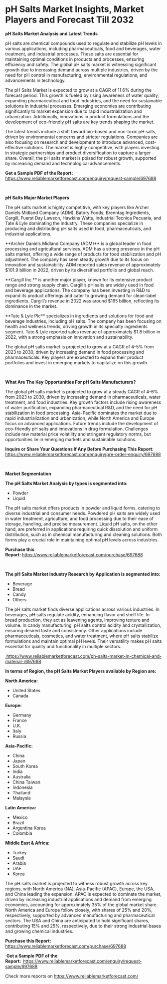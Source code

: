 <p><h1>pH Salts Market Insights, Market Players and Forecast Till 2032</h1></p><p><strong>pH Salts Market Analysis and Latest Trends</strong></p>
<p><p>pH salts are chemical compounds used to regulate and stabilize pH levels in various applications, including pharmaceuticals, food and beverages, water treatment, and industrial processes. These salts are essential for maintaining optimal conditions in products and processes, ensuring efficiency and safety. The global pH salts market is witnessing significant growth due to increasing demand across multiple industries, driven by the need for pH control in manufacturing, environmental regulations, and advancements in technology.</p><p>The pH Salts Market is expected to grow at a CAGR of 11.6% during the forecast period. This growth is fueled by rising awareness of water quality, expanding pharmaceutical and food industries, and the need for sustainable solutions in industrial processes. Emerging economies are contributing significantly to market expansion due to rapid industrialization and urbanization. Additionally, innovations in product formulations and the development of eco-friendly pH salts are key trends shaping the market.</p><p>The latest trends include a shift toward bio-based and non-toxic pH salts, driven by environmental concerns and stricter regulations. Companies are also focusing on research and development to introduce advanced, cost-effective solutions. The market is highly competitive, with players investing in strategic partnerships and product diversification to capture a larger share. Overall, the pH salts market is poised for robust growth, supported by increasing demand and technological advancements.</p></p>
<p><strong>Get a Sample PDF of the Report:&nbsp;</strong> <a href="https://www.reliablemarketforecast.com/enquiry/request-sample/697688?utm_campaign=1105&utm_medium=2&utm_source=Github&utm_content=ia&utm_term=26012025&utm_id=ph-salts">https://www.reliablemarketforecast.com/enquiry/request-sample/697688</a></p>
<p>&nbsp;</p>
<p><strong>pH Salts Major Market Players</strong></p>
<p><p>The pH salts market is highly competitive, with key players like Archer Daniels Midland Company (ADM), Batory Foods, Brenntag Ingredients, Cargill, Fuerst Day Lawson, Hawkins Watts, Industrial Tecnica Pecuaria, and Tate & Lyle dominating the industry. These companies specialize in producing and distributing pH salts used in food, pharmaceuticals, and industrial applications.</p><p>**Archer Daniels Midland Company (ADM)** is a global leader in food processing and agricultural services. ADM has a strong presence in the pH salts market, offering a wide range of products for food stabilization and pH adjustment. The company has seen steady growth due to its focus on innovation and sustainability. ADM reported sales revenue of approximately $101.9 billion in 2022, driven by its diversified portfolio and global reach.</p><p>**Cargill Inc.** is another major player, known for its extensive product range and strong supply chain. Cargill’s pH salts are widely used in food and beverage applications. The company has been investing in R&D to expand its product offerings and cater to growing demand for clean-label ingredients. Cargill’s revenue in 2022 was around $165 billion, reflecting its dominance in the market.</p><p>**Tate & Lyle Plc** specializes in ingredients and solutions for food and beverage industries, including pH salts. The company has been focusing on health and wellness trends, driving growth in its specialty ingredients segment. Tate & Lyle reported sales revenue of approximately $1.8 billion in 2022, with a strong emphasis on innovation and sustainability.</p><p>The global pH salts market is projected to grow at a CAGR of 4-5% from 2023 to 2030, driven by increasing demand in food processing and pharmaceuticals. Key players are expected to expand their product portfolios and invest in emerging markets to capitalize on this growth.</p></p>
<p>&nbsp;</p>
<p><strong>What Are The Key Opportunities For pH Salts Manufacturers?</strong></p>
<p><p>The global pH salts market is projected to grow at a steady CAGR of 4-6% from 2023 to 2030, driven by increasing demand in pharmaceuticals, water treatment, and food industries. Key growth factors include rising awareness of water purification, expanding pharmaceutical R&D, and the need for pH stabilization in food processing. Asia-Pacific dominates the market due to rapid industrialization and urbanization, while North America and Europe focus on advanced applications. Future trends include the development of eco-friendly pH salts and innovations in drug formulation. Challenges include raw material price volatility and stringent regulatory norms, but opportunities lie in emerging markets and sustainable solutions.</p></p>
<p><strong>Inquire or Share Your Questions If Any Before Purchasing This Report:</strong> <a href="https://www.reliablemarketforecast.com/enquiry/pre-order-enquiry/697688?utm_campaign=1105&utm_medium=2&utm_source=Github&utm_content=ia&utm_term=26012025&utm_id=ph-salts">https://www.reliablemarketforecast.com/enquiry/pre-order-enquiry/697688</a></p>
<p>&nbsp;</p>
<p><strong>Market Segmentation</strong></p>
<p><strong>The pH Salts Market Analysis by types is segmented into:</strong></p>
<p><ul><li>Powder</li><li>Liquid</li></ul></p>
<p><p>The pH salts market offers products in powder and liquid forms, catering to diverse industrial and consumer needs. Powdered pH salts are widely used in water treatment, agriculture, and food processing due to their ease of storage, handling, and precise measurement. Liquid pH salts, on the other hand, are preferred in applications requiring quick dissolution and uniform distribution, such as in chemical manufacturing and cleaning solutions. Both forms play a crucial role in maintaining optimal pH levels across industries.</p></p>
<p><strong>Purchase this Report:&nbsp;</strong><a href="https://www.reliablemarketforecast.com/purchase/697688?utm_campaign=1105&utm_medium=2&utm_source=Github&utm_content=ia&utm_term=26012025&utm_id=ph-salts">https://www.reliablemarketforecast.com/purchase/697688</a></p>
<p>&nbsp;</p>
<p><strong>The pH Salts Market Industry Research by Application is segmented into:</strong></p>
<p><ul><li>Beverage</li><li>Bread</li><li>Candy</li><li>Others</li></ul></p>
<p><p>The pH salts market finds diverse applications across various industries. In beverages, pH salts regulate acidity, enhancing flavor and shelf life. In bread production, they act as leavening agents, improving texture and volume. In candy manufacturing, pH salts control acidity and crystallization, ensuring desired taste and consistency. Other applications include pharmaceuticals, cosmetics, and water treatment, where pH salts stabilize formulations and maintain optimal pH levels. Their versatility makes pH salts essential for quality and functionality in multiple sectors.</p></p>
<p><a href="https://www.reliablemarketforecast.com/ph-salts-market-in-chemical-and-material-r697688?utm_campaign=1105&utm_medium=2&utm_source=Github&utm_content=ia&utm_term=26012025&utm_id=ph-salts">&nbsp;https://www.reliablemarketforecast.com/ph-salts-market-in-chemical-and-material-r697688</a></p>
<p><strong>In terms of Region, the pH Salts Market Players available by Region are:</strong></p>
<p>
    <p> <strong> North America: </strong>
        <ul>
            <li>United States</li>
            <li>Canada</li>
        </ul>
        </p> 
    <p> <strong> Europe: </strong>
        <ul>
            <li>Germany</li>
            <li>France</li>
            <li>U.K.</li>
            <li>Italy</li>
            <li>Russia</li>
        </ul>
        </p> 
    <p> <strong> Asia-Pacific: </strong>
        <ul>
            <li>China</li>
            <li>Japan</li>
            <li>South Korea</li>
            <li>India</li>
            <li>Australia</li>
            <li>China Taiwan</li>
            <li>Indonesia</li>
            <li>Thailand</li>
            <li>Malaysia</li>
        </ul>
        </p> 
    <p> <strong> Latin America: </strong>
        <ul>
            <li>Mexico</li>
            <li>Brazil</li>
            <li>Argentina Korea</li>
            <li>Colombia</li>
        </ul>
        </p> 
    <p> <strong> Middle East & Africa: </strong>
        <ul>
            <li>Turkey</li>
            <li>Saudi</li>
            <li>Arabia</li>
            <li>UAE</li>
            <li>Korea</li>
        </ul>
    </p>
    </p>
<p><p>The pH salts market is projected to witness robust growth across key regions, with North America (NA), Asia-Pacific (APAC), Europe, the USA, and China leading the expansion. APAC is expected to dominate the market, driven by increasing industrial applications and demand from emerging economies, accounting for approximately 35% of the global market share. North America and Europe follow closely, with shares of 25% and 20%, respectively, supported by advanced manufacturing and pharmaceutical sectors. The USA and China are anticipated to hold significant shares, contributing 15% and 25%, respectively, due to their strong industrial bases and growing chemical industries.</p></p>
<p><strong>Purchase this Report: </strong><a href="https://www.reliablemarketforecast.com/purchase/697688?utm_campaign=1105&utm_medium=2&utm_source=Github&utm_content=ia&utm_term=26012025&utm_id=ph-salts">https://www.reliablemarketforecast.com/purchase/697688</a></p>
<p>&nbsp;<strong>Get a Sample PDF of the Report:&nbsp;&nbsp;</strong><a href="https://www.reliablemarketforecast.com/enquiry/request-sample/697688?utm_campaign=1105&utm_medium=2&utm_source=Github&utm_content=ia&utm_term=26012025&utm_id=ph-salts">https://www.reliablemarketforecast.com/enquiry/request-sample/697688</a></p>
<p><strong></strong></p>
<p>Check more reports on <a href="https://www.reliablemarketforecast.com/?utm_campaign=1105&utm_medium=2&utm_source=Github&utm_content=ia&utm_term=26012025&utm_id=ph-salts">https://www.reliablemarketforecast.com/</a></p>
